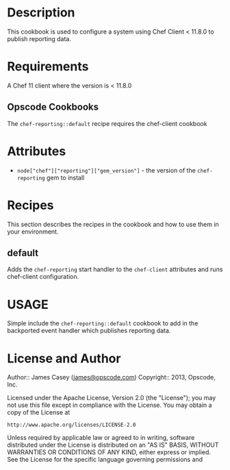 Description
===========

This cookbook is used to configure a system using Chef Client < 11.8.0 to publish reporting
data.

Requirements
============

A Chef 11 client where the version is < 11.8.0

Opscode Cookbooks
-----------------

The `chef-reporting::default` recipe requires the chef-client cookbook

Attributes
==========

* `node["chef"]["reporting"]["gem_version"]` -  the version of the `chef-reporting` gem to install

Recipes
=======

This section describes the recipes in the cookbook and how to use them in your environment.

default
------

Adds the `chef-reporting` start handler to the `chef-client` attributes and runs chef-client configuration.

USAGE
=====

Simple include the `chef-reporting::default` cookbook to add in the backported event handler which publishes reporting data.

License and Author
==================

Author:: James Casey (<james@opscode.com>)
Copyright:: 2013, Opscode, Inc.

Licensed under the Apache License, Version 2.0 (the "License");
you may not use this file except in compliance with the License.
You may obtain a copy of the License at

    http://www.apache.org/licenses/LICENSE-2.0

Unless required by applicable law or agreed to in writing, software
distributed under the License is distributed on an "AS IS" BASIS,
WITHOUT WARRANTIES OR CONDITIONS OF ANY KIND, either express or implied.
See the License for the specific language governing permissions and
